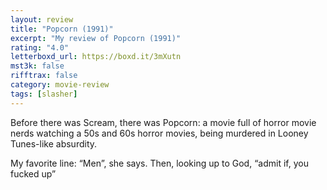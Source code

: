 ```yaml
---
layout: review
title: "Popcorn (1991)"
excerpt: "My review of Popcorn (1991)"
rating: "4.0"
letterboxd_url: https://boxd.it/3mXutn
mst3k: false
rifftrax: false
category: movie-review
tags: [slasher]
---
```


Before there was Scream, there was Popcorn: a movie full of horror movie nerds watching a 50s and 60s horror movies, being murdered in Looney Tunes-like absurdity.

My favorite line: “Men”, she says. Then, looking up to God, “admit if, you fucked up”
